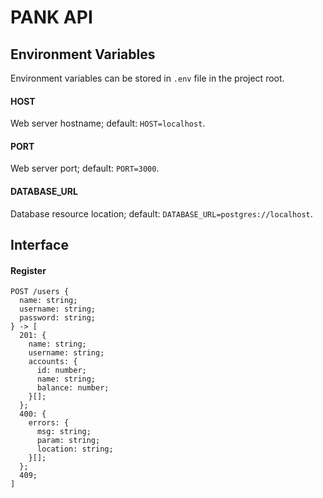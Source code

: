 # PANK API

## Environment Variables

Environment variables can be stored in `.env` file in the project root.

#### HOST

Web server hostname; default: `HOST=localhost`.

#### PORT

Web server port; default: `PORT=3000`.

#### DATABASE_URL

Database resource location; default: `DATABASE_URL=postgres://localhost`.

## Interface

#### Register

```
POST /users {
  name: string;
  username: string;
  password: string;
} -> [
  201: {
    name: string;
    username: string;
    accounts: {
      id: number;
      name: string;
      balance: number;
    }[];
  };
  400: {
    errors: {
      msg: string;
      param: string;
      location: string;
    }[];
  };
  409;
]
```
